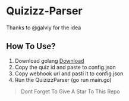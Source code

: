 # Quizizz-Parser
Thanks to @galviy for the idea
## How To Use?
1. Download golang [Download](https://golang.org)
2. Copy the quiz id and paste to config.json
3. Copy webhook url and pasti it to config.json
3. Run the QuizizzParser (go run main.go)

> Dont Forget To Give A Star To This Repo
